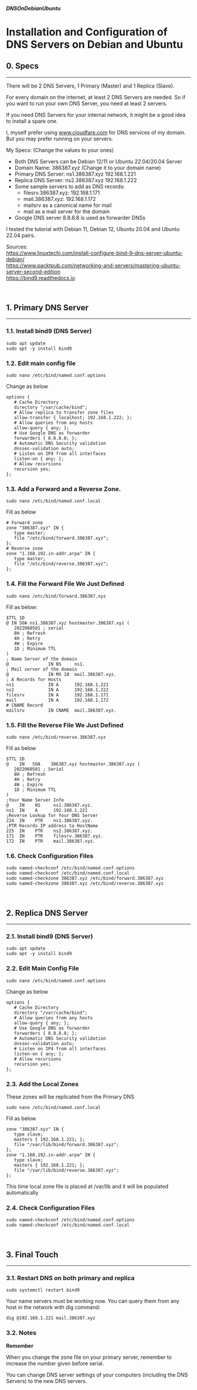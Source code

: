 ##### DNSOnDebianUbuntu 
# Installation and Configuration of DNS Servers on Debian and Ubuntu 

## 0. Specs
---
There will be 2 DNS Servers, 1 Primary (Master) and 1 Replica (Slave). 

For every domain on the internet, at least 2 DNS Servers are needed. So if you want to run your own DNS Server, you need at least 2 servers.

If you need DNS Servers for your internal network, it might be a good idea to install a spare one.

I, myself prefer using www.cloudfare.com for DNS services of my domain. But you may prefer running on your servers.

My Specs: (Change the values to your ones)

- Both DNS Servers can be Debian 12/11 or Ubuntu 22.04/20.04 Server
- Domain Name: 386387.xyz (Change it to your domain name)
- Primary DNS Server: ns1.386387.xyz   192.168.1.221
- Replica DNS Server: ns2.386387.xyz   192.168.1.222
- Some sample servers to add as DNS records:
   - filesrv.386387.xyz: 192.168.1.171
   - mail.386387.xyz: 192.168.1.172
   - mailsrv as a canonical name for mail
   - mail as a mail server for the domain
- Google DNS server 8.8.8.8 is used as forwarder DNSs

I tested the tutorial with Debian 11, Debian 12, Ubuntu 20.04 and Ubuntu 22.04 pairs.

Sources:  
<https://www.linuxtechi.com/install-configure-bind-9-dns-server-ubuntu-debian/>  
<https://www.packtpub.com/networking-and-servers/mastering-ubuntu-server-second-edition>  
<https://bind9.readthedocs.io>

<br>

## 1. Primary DNS Server
---
### 1.1. Install bind9 (DNS Server)
```
sudo apt update
sudo apt -y install bind9
```

### 1.2. Edit main config file
```
sudo nano /etc/bind/named.conf.options
```

Change as below

```
options {
   # Cache Directory
   directory "/var/cache/bind";
   # Allow replica to transfer zone files
   allow-transfer { localhost; 192.168.1.222; };
   # Allow queries from any hosts
   allow-query { any; };
   # Use Google DNS as forwarder
   forwarders { 8.8.8.8; };
   # Automatic DNS Security validation
   dnssec-validation auto;
   # Listen on IP4 from all interfaces
   listen-on { any; };
   # Allow recursions
   recursion yes;
};
```

### 1.3. Add a Forward and a Reverse Zone.
```
sudo nano /etc/bind/named.conf.local
```

Fill as below

```
# Forward zone
zone "386387.xyz" IN {
   type master;
   file "/etc/bind/forward.386387.xyz";
};
# Reverse zone
zone "1.168.192.in-addr.arpa" IN {
   type master;
   file "/etc/bind/reverse.386387.xyz";
};
```

### 1.4. Fill the Forward File We Just Defined
```
sudo nano /etc/bind/forward.386387.xyz
```

Fill as below:

```
$TTL 1D
@ IN SOA ns1.386387.xyz hostmaster.386387.xyz (
   2022060501 ; serial
   8H ; Refresh
   4H ; Retry
   4W ; Expire
   1D ; Minimum TTL
)
; Name Server of the domain
@               IN NS     ns1.
; Mail server of the domain
@               IN MX 10  mail.386387.xyz.
; A Records for Hosts
ns1             IN A      192.168.1.221
ns2             IN A      192.168.1.222
filesrv         IN A      192.168.1.171
mail            IN A      192.168.1.172
# CNAME Record
mailsrv         IN CNAME  mail.386387.xyz.
```

### 1.5. Fill the Reverse File We Just Defined
```
sudo nano /etc/bind/reverse.386387.xyz
```

Fill as below

```
$TTL 1D
@    IN   SOA    386387.xyz hostmaster.386387.xyz (
   2022060501 ; Serial
   8H ; Refresh
   4H ; Retry
   4W ; Expire
   1D ; Minimum TTL
)
;Your Name Server Info
@    IN    NS     ns1.386387.xyz.
ns1  IN    A      192.168.1.221
;Reverse Lookup for Your DNS Server
224  IN    PTR    ns1.386387.xyz.
;PTR Records IP address to HostName
225  IN    PTR    ns2.386387.xyz.
171  IN    PTR    filesrv.386387.xyz.
172  IN    PTR    mail.386387.xyz.
```

### 1.6. Check Configuration Files
```
sudo named-checkconf /etc/bind/named.conf.options
sudo named-checkconf /etc/bind/named.conf.local
sudo named-checkzone 386387.xyz /etc/bind/forward.386387.xyz
sudo named-checkzone 386387.xyz /etc/bind/reverse.386387.xyz
```

<br>

## 2. Replica DNS Server
---
### 2.1. Install bind9 (DNS Server)
```
sudo apt update
sudo apt -y install bind9
```

### 2.2. Edit Main Config File
```
sudo nano /etc/bind/named.conf.options
```

Change as below

```
options {
   # Cache Directory
   directory "/var/cache/bind";
   # Allow queries from any hosts
   allow-query { any; };
   # Use Google DNS as forwarder
   forwarders { 8.8.8.8; };
   # Automatic DNS Security validation
   dnssec-validation auto;
   # Listen on IP4 from all interfaces
   listen-on { any; };
   # Allow recursions
   recursion yes;
};
```

### 2.3. Add the Local Zones
These zones will be replicated from the Primary DNS

```
sudo nano /etc/bind/named.conf.local
```

Fill as below

```
zone "386387.xyz" IN {
   type slave;
   masters { 192.168.1.221; };
   file "/var/lib/bind/forward.386387.xyz";
};
zone "1.168.192.in-addr.arpa" IN {
   type slave;
   masters { 192.168.1.221; };
   file "/var/lib/bind/reverse.386387.xyz";
};
```

This time local zone file is placed at /var/lib and it will be populated automatically

### 2.4. Check Configuration Files
```
sudo named-checkconf /etc/bind/named.conf.options
sudo named-checkconf /etc/bind/named.conf.local
```

<br>

## 3. Final Touch
---
### 3.1. Restart DNS on both primary and replica
```
sudo systemctl restart bind9
```

Your name servers must be working now. You can query them from any host  in the network with dig command:

```
dig @192.168.1.221 mail.386387.xyz
```

### 3.2. Notes
**Remember**

When you change the zone file on your primary server, remember to increase the number given before serial. 

You can change DNS server settings of your computers (including the DNS Servers) to the new DNS servers.

